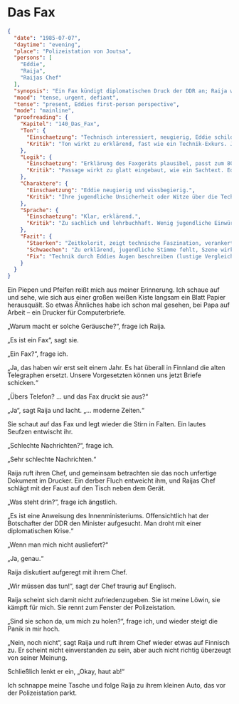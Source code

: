 # Das Fax

```json
{
  "date": "1985-07-07",
  "daytime": "evening",
  "place": "Polizeistation von Joutsa",
  "persons": [
    "Eddie",
    "Raija",
    "Raijas Chef"
  ],
  "synopsis": "Ein Fax kündigt diplomatischen Druck der DDR an; Raija widersetzt sich und flieht mit Eddie aus der Polizeistation.",
  "mood": "tense, urgent, defiant",
  "tense": "present, Eddies first-person perspective",
  "mode": "mainline",
  "proofreading": {
    "Kapitel": "140_Das_Fax",
    "Ton": {
      "Einschaetzung": "Technisch interessiert, neugierig, Eddie schildert das Faxgerät als faszinierend und neu.",
      "Kritik": "Ton wirkt zu erklärend, fast wie ein Technik-Exkurs. Jugendlich-subjektive Reaktionen (Staunen, Albernheit) fehlen teilweise."
    },
    "Logik": {
      "Einschaetzung": "Erklärung des Faxgeräts plausibel, passt zum 80er-Jahre-Setting.",
      "Kritik": "Passage wirkt zu glatt eingebaut, wie ein Sachtext. Eddies persönliche Perspektive könnte stärker sein."
    },
    "Charaktere": {
      "Einschaetzung": "Eddie neugierig und wissbegierig.",
      "Kritik": "Ihre jugendliche Unsicherheit oder Witze über die Technik fehlen. Sie wirkt zu abgeklärt. Nebenfiguren bleiben stumm."
    },
    "Sprache": {
      "Einschaetzung": "Klar, erklärend.",
      "Kritik": "Zu sachlich und lehrbuchhaft. Wenig jugendliche Einwürfe oder bildhafte Vergleiche, die Eddies Ton lebendiger machen könnten."
    },
    "Fazit": {
      "Staerken": "Zeitkolorit, zeigt technische Faszination, verankert Handlung historisch.",
      "Schwaechen": "Zu erklärend, jugendliche Stimme fehlt, Szene wirkt wie Einschub.",
      "Fix": "Technik durch Eddies Augen beschreiben (lustige Vergleiche, ironische Gedanken), Unsicherheiten zeigen, Sprache lockern."
    }
  }
}
```

Ein Piepen und Pfeifen reißt mich aus meiner Erinnerung. Ich schaue auf und
sehe, wie sich aus einer großen weißen Kiste langsam ein Blatt Papier
herausquält. So etwas Ähnliches habe ich schon mal gesehen, bei Papa auf Arbeit
– ein Drucker für Computerbriefe.

„Warum macht er solche Geräusche?“, frage ich Raija.

„Es ist ein Fax“, sagt sie.

„Ein Fax?“, frage ich.

„Ja, das haben wir erst seit einem Jahr. Es hat überall in Finnland die alten
Telegraphen ersetzt. Unsere Vorgesetzten können uns jetzt Briefe schicken.“

„Übers Telefon? … und das Fax druckt sie aus?“

„Ja“, sagt Raija und lacht. „… moderne Zeiten.“

Sie schaut auf das Fax und legt wieder die Stirn in Falten. Ein lautes Seufzen
entwischt ihr.

„Schlechte Nachrichten?“, frage ich.

„Sehr schlechte Nachrichten.“

Raija ruft ihren Chef, und gemeinsam betrachten sie das noch unfertige Dokument
im Drucker. Ein derber Fluch entweicht ihm, und Raijas Chef schlägt mit der
Faust auf den Tisch neben dem Gerät.

„Was steht drin?“, frage ich ängstlich.

„Es ist eine Anweisung des Innenministeriums. Offensichtlich hat der Botschafter
der DDR den Minister aufgesucht. Man droht mit einer diplomatischen Krise.“

„Wenn man mich nicht ausliefert?“

„Ja, genau.“

Raija diskutiert aufgeregt mit ihrem Chef.

„Wir müssen das tun!“, sagt der Chef traurig auf Englisch.

Raija scheint sich damit nicht zufriedenzugeben. Sie ist meine Löwin, sie kämpft
für mich. Sie rennt zum Fenster der Polizeistation.

„Sind sie schon da, um mich zu holen?“, frage ich, und wieder steigt die Panik
in mir hoch.

„Nein, noch nicht“, sagt Raija und ruft ihrem Chef wieder etwas auf Finnisch zu.
Er scheint nicht einverstanden zu sein, aber auch nicht richtig überzeugt von
seiner Meinung.

Schließlich lenkt er ein, „Okay, haut ab!“

Ich schnappe meine Tasche und folge Raija zu ihrem kleinen Auto, das vor der
Polizeistation parkt.
